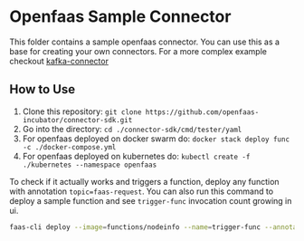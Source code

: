 # Openfaas Sample Connector

This folder contains a sample openfaas connector. You can use this as a base for creating your own connectors.
For a more complex example checkout [kafka-connector](https://github.com/openfaas-incubator/kafka-connector)

## How to Use

1. Clone this repository: `git clone https://github.com/openfaas-incubator/connector-sdk.git`
2. Go into the directory: `cd ./connector-sdk/cmd/tester/yaml`
3. For openfaas deployed on docker swarm do: `docker stack deploy func -c ./docker-compose.yml`
4. For openfaas deployed on kubernetes do: `kubectl create -f ./kubernetes --namespace openfaas`

To check if it actually works and triggers a function, deploy any function with annotation `topic=faas-request`.
You can also run this command to deploy a sample function and see `trigger-func` invocation count growing in ui.

```bash
faas-cli deploy --image=functions/nodeinfo --name=trigger-func --annotation topic=faas-request
```